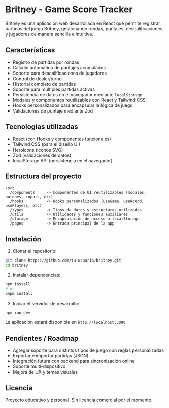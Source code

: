 # Britney - Game Score Tracker

Britney es una aplicación web desarrollada en React que permite registrar partidas del juego Britney, gestionando rondas, puntajes, descalificaciones y jugadores de manera sencilla e intuitiva.

## Características

- Registro de partidas por rondas
- Cálculo automático de puntajes acumulados
- Soporte para descalificaciones de jugadores
- Control de dealer/turno
- Historial completo de partidas
- Soporte para múltiples partidas activas
- Persistencia de datos en el navegador mediante `localStorage`
- Modales y componentes reutilizables con React y Tailwind CSS
- Hooks personalizados para encapsular la lógica de juego
- Validaciones de puntaje mediante Zod

## Tecnologías utilizadas

- React (con Hooks y componentes funcionales)
- Tailwind CSS (para el diseño UI)
- Heroicons (iconos SVG)
- Zod (validaciones de datos)
- localStorage API (persistencia en el navegador)

## Estructura del proyecto

```
/src
  /components     -> Componentes de UI reutilizables (modales, botones, inputs, etc)
  /hooks          -> Hooks personalizados (useGame, useRound, usePlayers, etc)
  /types          -> Tipos de datos y estructuras utilizadas
  /utils          -> Utilidades y funciones auxiliares
  /storage        -> Encapsulación de acceso a localStorage
  /pages          -> Entrada principal de la app
```

## Instalación

1. Clonar el repositorio:

```bash
git clone https://github.com/tu-usuario/britney.git
cd britney
```

2. Instalar dependencias:

```bash
npm install
# o
pnpm install
```

3. Iniciar el servidor de desarrollo:

```bash
npm run dev
```

La aplicación estará disponible en `http://localhost:3000`

## Pendientes / Roadmap

- Agregar soporte para distintos tipos de juego con reglas personalizadas
- Exportar e importar partidas (JSON)
- Integración futura con backend para sincronización online
- Soporte multi-dispositivo
- Mejora de UX y temas visuales

## Licencia

Proyecto educativo y personal. Sin licencia comercial por el momento.
